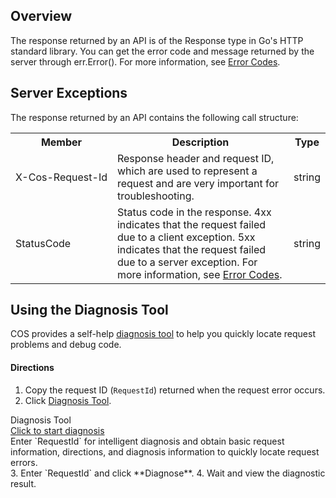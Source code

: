 ## Overview

The response returned by an API is of the Response type in Go's HTTP standard library. You can get the error code and message returned by the server through err.Error(). For more information, see [Error Codes](https://cloud.tencent.com/document/product/436/7730).


## Server Exceptions

The response returned by an API contains the following call structure:

<table>
   <tr>
      <th nowrap="nowrap">Member</th>
      <th>Description</th>
      <th>Type</th>
   </tr>
   <tr>
      <td nowrap="nowrap">X-Cos-Request-Id</td>
      <td>Response header and request ID, which are used to represent a request and are very important for troubleshooting.</td>
      <td>string</td>
   </tr>
   <tr>
      <td>StatusCode</td>
      <td>Status code in the response. 4xx indicates that the request failed due to a client exception. 5xx indicates that the request failed due to a server exception. For more information, see <a href="https://intl.cloud.tencent.com/document/product/436/7730">Error Codes</a>.</td>
      <td>string</td>
   </tr>
</table>


## Using the Diagnosis Tool

COS provides a self-help [diagnosis tool](https://console.cloud.tencent.com/cos5/diagnose) to help you quickly locate request problems and debug code.

#### Directions
1. Copy the request ID (`RequestId`) returned when the request error occurs.
2. Click [Diagnosis Tool](https://console.cloud.tencent.com/cos5/diagnose).
<div class="rno-api-explorer">
    <div class="rno-api-explorer-inner">
        <div class="rno-api-explorer-hd">
            <div class="rno-api-explorer-title">
                Diagnosis Tool
            </div>
            <a href="https://console.cloud.tencent.com/cos5/diagnose" class="rno-api-explorer-btn" hotrep="doc.api.explorerbtn" target="_blank"><i class="rno-icon-explorer"></i>Click to start diagnosis</a>
        </div>
        <div class="rno-api-explorer-body">
            <div class="rno-api-explorer-cont">
                Enter `RequestId` for intelligent diagnosis and obtain basic request information, directions, and diagnosis information to quickly locate request errors.
            </div>
        </div>
    </div>
</div>
3. Enter `RequestId` and click **Diagnose**.
4. Wait and view the diagnostic result.


